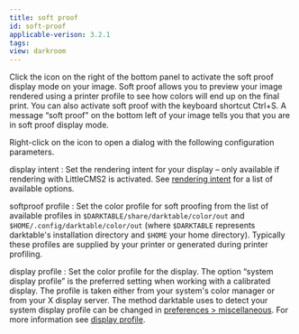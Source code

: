 ```yaml
---
title: soft proof
id: soft-proof
applicable-verison: 3.2.1
tags: 
view: darkroom
---
```


Click the icon on the right of the bottom panel to activate the soft proof display mode on your image. Soft proof allows you to preview your image rendered using a printer profile to see how colors will end up on the final print. You can also activate soft proof with the keyboard shortcut Ctrl+S. A message “soft proof" on the bottom left of your image tells you that you are in soft proof display mode.

Right-click on the icon to open a dialog with the following configuration parameters. 	

display intent
: Set the rendering intent for your display – only available if rendering with LittleCMS2 is activated. See [rendering intent](../../../special-topics/color-management/rendering-intent.md) for a list of available options.

softproof profile
: Set the color profile for soft proofing from the list of available profiles in `$DARKTABLE/share/darktable/color/out` and `$HOME/.config/darktable/color/out` (where `$DARKTABLE` represents darktable's installation directory and `$HOME` your home directory). Typically these profiles are supplied by your printer or generated during printer profiling.

display profile
: Set the color profile for the display. The option “system display profile” is the preferred setting when working with a calibrated display. The profile is taken either from your system's color manager or from your X display server. The method darktable uses to detect your system display profile can be changed in [preferences > miscellaneous](../../../preferences-settings/miscellaneous.md). For more information see [display profile](../../../special-topics/color-management/display-profile.md).
